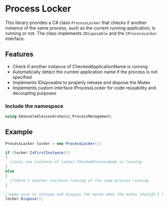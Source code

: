 # Process Locker

This library provides a C# class `ProcessLocker` that checks if another instance of the same process, such as the current running application, is running or not.
The class implements `IDisposable` and the `IProcessLocker` interface.

## Features

- Check if another instance of CheckedApplicationName is running
- Automatically detect the current application name if the process is not specified 
- Implements IDisposable to properly release and dispose the Mutex
- Implements custom interface IProcessLocker for code reusability and decoupling purposes

### Include the namespace
```csharp
using EmanueleAlessandroSenis_ProcessManagement;
```

## Example

 ```csharp
ProcessLocker locker = new ProcessLocker();

if (locker.IsFirstInstance())
{
   //only one instance of locker.CheckedProcessName is running
}
else
{
   //there's another instance running of the same process running
}

//make sure to release and dispose the mutex when the mutex shouldn't hold ownership of the process
locker.Dispose();
 ```
